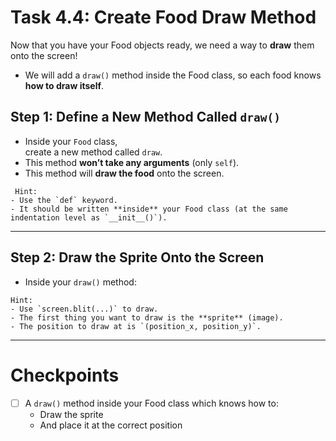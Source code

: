 # Task 4.4: Create Food Draw Method

Now that you have your Food objects ready, we need a way to **draw** them onto the screen!

- We will add a `draw()` method inside the Food class, so each food knows **how to draw itself**.

## Step 1: Define a New Method Called `draw()`

- Inside your `Food` class,  
    create a new method called `draw`.
- This method **won’t take any arguments** (only `self`).
- This method will **draw the food** onto the screen.
```
 Hint:
- Use the `def` keyword.
- It should be written **inside** your Food class (at the same indentation level as `__init__()`).
```
---

## Step 2: Draw the Sprite Onto the Screen

- Inside your `draw()` method:

``` 
Hint:
- Use `screen.blit(...)` to draw.
- The first thing you want to draw is the **sprite** (image).
- The position to draw at is `(position_x, position_y)`.
```
---

# Checkpoints

- [ ] A `draw()` method inside your Food class which knows how to:
    - Draw the sprite
    - And place it at the correct position
